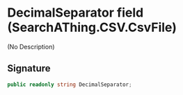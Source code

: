 # DecimalSeparator field (SearchAThing.CSV.CsvFile<T>)
(No Description)

## Signature
```csharp
public readonly string DecimalSeparator;
```
